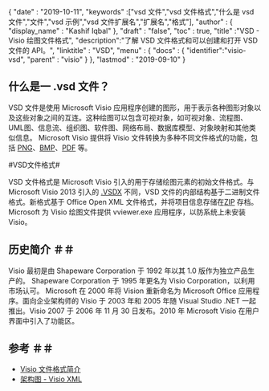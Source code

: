 {
  "date" : "2019-10-11",
  "keywords" :["vsd 文件","vsd 文件格式","什么是 vsd 文件","文件","vsd 示例","vsd 文件扩展名","扩展名","格式"],
  "author" : {
    "display_name" : "Kashif Iqbal"
},
  "draft" : "false",
  "toc" : true,
  "title" :"VSD - Visio 绘图文件格式",
  "description":"了解 VSD 文件格式和可以创建和打开 VSD 文件的 API。",
  "linktitle" : "VSD",
  "menu" : {
    "docs" : {
"identifier":"visio-vsd",
      "parent" : "visio"
}
},
  "lastmod" : "2019-09-10"
}

## 什么是一 .vsd 文件？

VSD 文件是使用 Microsoft Visio 应用程序创建的图形，用于表示各种图形对象以及这些对象之间的互连。这种绘图可以包含可视对象，如可视对象、流程图、UML图、信息流、组织图、软件图、网络布局、数据库模型、对象映射和其他类似信息。 Microsoft Visio 提供将 Visio 文件转换为多种不同文件格式的功能，包括 [PNG](/zh/image/png/)、[BMP](/zh/image/bmp/)、[PDF](/zh/pdf/) 等。

#VSD文件格式#

VSD 文件格式是 Microsoft Visio 引入的用于存储绘图元素的初始文件格式。与 Microsoft Visio 2013 引入的 [.VSDX](/zh/visio/vsdx/) 不同，VSD 文件的内部结构基于二进制文件格式。新格式基于 Office Open XML 文件格式，并将项目信息存储在[ZIP](/zh/compression/zip/) 存档。 Microsoft 为 Visio 绘图文件提供 vviewer.exe 应用程序，以防系统上未安装 Visio。

## 历史简介 ＃＃

Visio 最初是由 Shapeware Corporation 于 1992 年以其 1.0 版作为独立产品生产的。 Shapeware Corporation 于 1995 年更名为 Visio Corporation，以利用市场认可。 Microsoft 在 2000 年将 Vision 重新命名为 Microsoft Office 应用程序。面向企业架构师的 Visio 于 2003 年和 2005 年随 Visual Studio .NET 一起推出。Visio 2007 于 2006 年 11 月 30 日发布。2010 年 Microsoft Visio 在用户界面中引入了功能区。

## 参考 ＃＃

* [Visio 文件格式简介](https://learn.microsoft.com/en-us/office/client-developer/visio/introduction-to-the-visio-file-formatvsdx)
* [架构图 - Visio XML](https://learn.microsoft.com/en-us/office/client-developer/visio/schema-mapvisio-xml)

